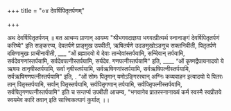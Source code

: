 +++
title = "०४ देवर्षिपितृतर्पणम्"

+++

अथ देवर्षिपितृतर्पणम् ॥ बत आचम्य प्राणान् आयम्य 
"श्रीभगवदाज्ञया भगवत्प्रीत्यर्थ स्नानाङ्गं देवर्षिपितृतर्पणं करिष्ये" इति सङ्करप्य, देवतर्पणे प्राङ्मुख उपवीती, ऋषितर्पणे उदङमुखोऽङगुच सक्तनिवीती, पितृतर्पणे दक्षिणामुखः प्राचीनावीती, ___ “ओं ब्रह्मादयो ये देवाः तान्देवांस्तर्पयामि, सन्देिवान् तर्पयामि, सर्वदेवगणांस्तर्पयामि, सर्वदेवपत्नीस्तर्पयामि, सर्यदेव. गणपत्नीस्तर्पयामि" इति, ____ “ओं कृष्णद्वैपायनादयो ये ऋषयः तानृषीस्तर्पयामि, सर्वा नृषीस्तर्पयामि, सर्वऋषिगणांस्तर्पयामि, सर्वऋषिपत्नीस्तर्पयामि, सर्वऋषिगणपत्नीस्तर्पयामि" इति, . 
“ओं सोमः पितृमान् यमोऽङ्गिरस्वान् अग्निः कव्यवाहन इत्यादयो ये पितरः तान् पितृस्तर्पयामि, सर्वान् पितृस्तर्पयामि, सर्वपितृगणान् तर्पयामि, सर्वपितृपत्नीस्तर्पयामि, सर्वपितृगणपत्नीस्तर्पयामि" इति च सन्तर्प्य उपबीती आचम्य, "भगवानेव प्रातस्स्नानाख्यं कर्म स्वस्मै स्वप्रीतये स्वयमेव कारि तवान् इति सात्त्विकत्यागं कुर्यात् ।। 
